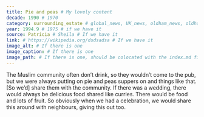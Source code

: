 ```yaml
---
title: Pie and peas # My lovely content
decade: 1990 # 1970
category: surrounding_estate # global_news, UK_news, oldham_news, oldham_history, towers, surrounding_estate # Always exactly one category
year: 1994.9 # 1975 # if we have it
source: Patricia # Sheila # If we have it
link: # https://wikipedia.org/dsdsadsa # If we have it
image_alt: # If there is one
image_caption: # If there is one
image_path: # If there is one, should be colocated with the index.md file in the folder
---
```


The Muslim community often don’t drink, so they wouldn’t come to the pub, but we were always putting on pie and peas suppers on and things like that. [So we’d] share them with the community. If there was a wedding, there would always be delicious food shared like curries. There would be food and lots of fruit. So obviously when we had a celebration, we would share this around with neighbours, giving this out too.